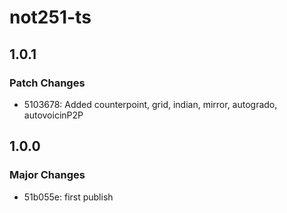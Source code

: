 # not251-ts

## 1.0.1

### Patch Changes

- 5103678: Added counterpoint, grid, indian, mirror, autogrado, autovoicinP2P

## 1.0.0

### Major Changes

- 51b055e: first publish
